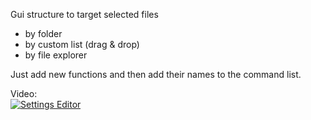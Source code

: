 Gui structure to target selected files 
  - by folder
  - by custom list (drag & drop)
  - by file explorer

Just add new functions and then add their names to the command list.

Video:  
[![Settings Editor](https://img.youtube.com/vi/bXOzPPknAUo/0.jpg)](https://www.youtube.com/watch?v=bXOzPPknAUo)
